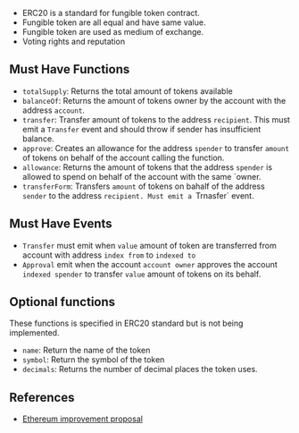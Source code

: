 - ERC20 is a standard for fungible token contract.
- Fungible token are all equal and have same value.
- Fungible token are used as medium of exchange.
- Voting rights and reputation

## Must Have Functions

- `totalSupply`: Returns the total amount of tokens available
- `balanceOf`: Returns the amount of tokens owner by the account with the address `account`.
- `transfer`: Transfer amount of tokens to the address `recipient`. This must emit a `Transfer` event and should throw if sender has insufficient balance.
- `approve`: Creates an allowance for the address `spender` to transfer `amount` of tokens on behalf of the account calling the function.
- `allowance`: Returns the amount of tokens that the address `spender` is allowed to spend on behalf of the account with the same `owner.
- `transferForm`: Transfers `amount` of tokens on bahalf of the address `sender` to the address `recipient. Must emit a `Trnasfer` event.

## Must Have Events

- `Transfer` must emit when `value` amount of token are transferred from account with address `index from` to `indexed to`
- `Approval` emit when the account `account owner` approves the account `indexed spender` to transfer `value` amount of tokens on its behalf.

## Optional functions

These functions is specified in ERC20 standard but is not being implemented.

- `name`: Return the name of the token
- `symbol`: Return the symbol of the token
- `decimals`: Returns the number of decimal places the token uses.

## References

- [Ethereum improvement proposal](https://eips.ethereum.org/EIPS/eip-20)
